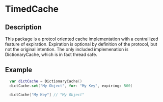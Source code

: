 # TimedCache

## Description

This package is a protcol oriented cache implementation with a centrailized feature of expiration. Expiration is optional by definition of the protocol, but not the original intention. The only included implemenation is DictionaryCache, which is in fact thread safe.

## Example

```swift
  var dictCache = DictionaryCache()
  dictCache.set("My Object", for: "My Key", expiring: 500)

  dictCache["My Key"] // "My Object"
```
